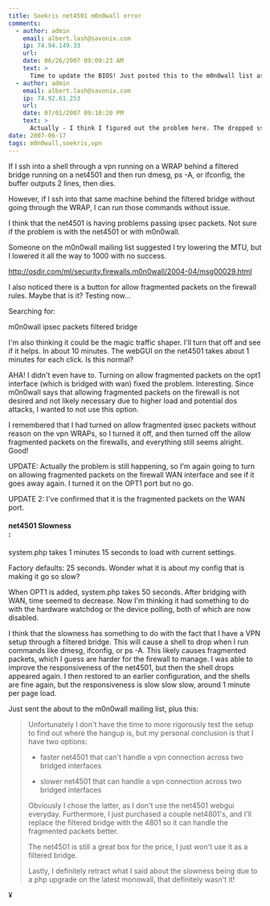 ```yaml
---
title: Soekris net4501 m0n0wall error
comments:
  - author: admin
    email: albert.lash@savonix.com
    ip: 74.94.149.33
    url:
    date: 06/26/2007 09:09:23 AM
    text: >
      Time to update the BIOS! Just posted this to the m0n0wall list as a follow-up to my many rants about the net4501 + m0n0:<br/><br/><blockquote>I knew I wasn't crazy! Soren introduced a bug into the bios of the most recent net4501 batch circa June 07, and has released an updated bios.<br/><br/>More info on this thread:<br/><br/><a href="http://readlist.com/lists/lists.soekris.com/soekris-tech/0/2128.html" rel="nofollow">http://readlist.com/lists/lists.soekris.com/soekris-tech/0/2128.html</a><br/><br/>I've updated one of my net4501's and plan to do the other today. Haven't done any real testing yet, but will post details when possible.</blockquote>
  - author: admin
    email: albert.lash@savonix.com
    ip: 74.92.61.253
    url:
    date: 07/01/2007 09:10:20 PM
    text: >
      Actually - I think I figured out the problem here. The dropped ssh connections were caused by "enable filtered bridge" in the advanced menu. I thought I had to have this enabled to accomplish the bridge mode, but I don't - the filtering is only necessary if you plan to have firewall rules on the bridge, and I don't.
date: 2007-06-17
tags: m0n0wall,soekris,vpn
---
```


If I ssh into a shell through a vpn running on a WRAP behind a filtered bridge running on a net4501 and then run dmesg, ps -A, or ifconfig, the buffer outputs 2 lines, then dies.

However, if I ssh into that same machine behind the filtered bridge without going through the WRAP, I can run those commands without issue.

I think that the net4501 is having problems passing ipsec packets. Not sure if the problem is with the net4501 or with m0n0wall.

Someone on the m0n0wall mailing list suggested I try lowering the MTU, but I lowered it all the way to 1000 with no success.

<a href="http://osdir.com/ml/security.firewalls.m0n0wall/2004-04/msg00029.html">http://osdir.com/ml/security.firewalls.m0n0wall/2004-04/msg00029.html</a>

I also noticed there is a button for allow fragmented packets on the firewall rules. Maybe that is it? Testing now...

Searching for:

m0n0wall ipsec packets filtered bridge

I'm also thinking it could be the magic traffic shaper. I'll turn that off and see if it helps. In about 10 minutes. The webGUI on the net4501 takes about 1 minutes for each click. Is this normal?

AHA! I didn't even have to. Turning on allow fragmented packets on the opt1 interface (which is bridged with wan) fixed the problem. Interesting. Since m0n0wall says that allowing fragmented packets on the firewall is not desired and not likely necessary due to higher load and potential dos attacks, I wanted to not use this option.

I remembered that I had turned on allow fragmented ipsec packets without reason on the vpn WRAPs, so I turned it off, and then turned off the allow fragmented packets on the firewalls, and everything still seems alright. Good!

UPDATE: Actually the problem is still happening, so I'm again going to turn on allowing fragmented packets on the firewall WAN interface and see if it goes away again. I turned it on the OPT1 port but no go.

UPDATE 2: I've confirmed that it is the fragmented packets on the WAN port.

#### <div id="net501-slowness"><strong>net4501 Slowness</strong></div>:

system.php takes 1 minutes 15 seconds to load with current settings.

Factory defaults: 25 seconds. Wonder what it is about my config that is making it go so slow?

When OPT1 is added, system.php takes 50 seconds. After bridging with WAN, time seemed to decrease. Now I'm thinking it had something to do with the hardware watchdog or the device polling, both of which are now disabled.

I think that the slowness has something to do with the fact that I have a VPN setup through a filtered bridge. This will cause a shell to drop when I run commands like dmesg, ifconfig, or ps -A. This likely causes fragmented packets, which I guess are harder for the firewall to manage. I was able to improve the responsiveness of the net4501, but then the shell drops appeared again. I then restored to an earlier configuration,  and the shells are fine again, but the responsiveness is slow slow slow, around 1 minute per page load.

Just sent the about to the m0n0wall mailing list, plus this:

<blockquote>Unfortunately I don't have the time to more rigorously test the setup to find out where the hangup is, but my personal conclusion is that I have two options:

* faster net4501 that can't handle a vpn connection across two bridged interfaces

* slower net4501 that can handle a vpn connection across two bridged interfaces

Obviously I chose the latter, as I don't use the net4501 webgui everyday. Furthermore, I just purchased a couple net4801's, and I'll replace the filtered bridge with the 4801 so it can handle the fragmented packets better.

The net4501 is still a great box for the price, I just won't use it as a filtered bridge.

Lastly, I definitely retract what I said about the slowness being due to a php upgrade on the latest monowall, that definitely wasn't it!</blockquote>

¥

